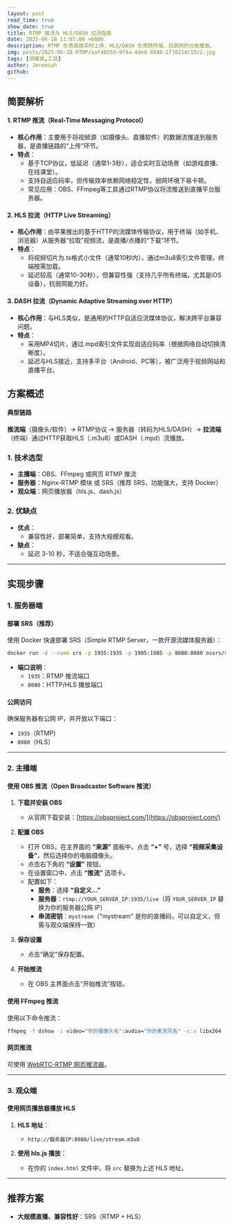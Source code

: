 ```yaml
---
layout: post
read_time: true
show_date: true
title: RTMP 推流与 HLS/DASH 拉流指南
date: 2025-06-18 11:07:00 +0800
description: RTMP 负责高效实时上传，HLS/DASH 负责跨终端、抗弱网的分发播放。
img: posts/2025-06-18-RTMP/aaf4035d-9f4a-4ded-8848-1f7021dc15c2.jpg
tags: [流媒体,工具]
author: Jeremiah
github: 
---
```


## 简要解析

#### 1. RTMP 推流（Real-Time Messaging Protocol）
- **核心作用**：主要用于将视频源（如摄像头、直播软件）的数据流推送到服务器，是直播链路的“上传”环节。
- **特点**：
  - 基于TCP协议，低延迟（通常1-3秒），适合实时互动场景（如游戏直播、在线课堂）。
  - 支持自适应码率，但传输效率依赖网络稳定性，弱网环境下易卡顿。
  - 常见应用：OBS、FFmpeg等工具通过RTMP协议将流推送到直播平台服务器。

#### 2. HLS 拉流（HTTP Live Streaming）
- **核心作用**：由苹果推出的基于HTTP的流媒体传输协议，用于终端（如手机、浏览器）从服务器“拉取”视频流，是直播/点播的“下载”环节。
- **特点**：
  - 将视频切片为.ts格式小文件（通常10秒内），通过m3u8索引文件管理，终端按需加载。
  - 延迟较高（通常10-30秒），但兼容性强（支持几乎所有终端，尤其是iOS设备），抗弱网能力好。

#### 3. DASH 拉流（Dynamic Adaptive Streaming over HTTP）
- **核心作用**：与HLS类似，是通用的HTTP自适应流媒体协议，解决跨平台兼容问题。
- **特点**：
  - 采用MP4切片，通过.mpd索引文件实现自适应码率（根据网络自动切换清晰度）。
  - 延迟与HLS接近，支持多平台（Android、PC等），被广泛用于视频网站和直播平台。



## 方案概述

#### 典型链路
**推流端**（摄像头/软件）→ RTMP协议 → 服务器（转码为HLS/DASH）→ **拉流端**（终端）通过HTTP获取HLS（.m3u8）或DASH（.mpd）流播放。

### 1. 技术选型
- **主播端**：OBS、FFmpeg 或网页 RTMP 推流
- **服务器**：Nginx-RTMP 模块 或 SRS（推荐 SRS，功能强大，支持 Docker）
- **观众端**：网页播放器（hls.js、dash.js）

### 2. 优缺点
- **优点**：
  - 兼容性好，部署简单，支持大规模观看。
- **缺点**：
  - 延迟 3-10 秒，不适合强互动场景。

---

## 实现步骤

### 1. 服务器端

#### 部署 SRS（推荐）
使用 Docker 快速部署 SRS（Simple RTMP Server，一款开源流媒体服务器）：

```bash
docker run -d --name srs -p 1935:1935 -p 1985:1985 -p 8080:8080 ossrs/srs:5
```

- **端口说明**：
  - `1935`：RTMP 推流端口
  - `8080`：HTTP/HLS 播放端口

#### 公网访问
确保服务器有公网 IP，并开放以下端口：
- `1935`（RTMP）
- `8080`（HLS）

---

### 2. 主播端

#### 使用 OBS 推流（Open Broadcaster Software 推流）

1. **下载并安装 OBS**
   - 从官网下载安装：[https://obsproject.com/](https://obsproject.com/)

2. **配置 OBS**
   - 打开 OBS，在主界面的 **“来源”** 面板中，点击 **“+”** 号，选择 **“视频采集设备”**，然后选择你的电脑摄像头。
   - 点击右下角的 **“设置”** 按钮。
   - 在设置窗口中，点击 **“推流”** 选项卡。
   - 配置如下：
     - **服务**：选择 **“自定义...”**
     - **服务器**：`rtmp://YOUR_SERVER_IP:1935/live`（将 `YOUR_SERVER_IP` 替换为你的服务器公网 IP）
     - **串流密钥**：`mystream`（"mystream" 是你的直播码，可以自定义，但需与观众端保持一致）

3. **保存设置**
   - 点击“确定”保存配置。

4. **开始推流**
   - 在 OBS 主界面点击“开始推流”按钮。

#### 使用 FFmpeg 推流

使用以下命令推流：

```bash
ffmpeg -f dshow -i video="你的摄像头名":audio="你的麦克风名" -c:v libx264 -f flv rtmp://服务器IP/live/stream
```

#### 网页推流

可使用 [WebRTC-RTMP 网页推流器](https://github.com/illuspas/rtmp-publisher)。

---

### 3. 观众端

#### 使用网页播放器播放 HLS

1. **HLS 地址**：
   - `http://服务器IP:8080/live/stream.m3u8`

2. **使用 hls.js 播放**：
   - 在你的 `index.html` 文件中，将 `src` 替换为上述 HLS 地址。

---

## 推荐方案

- **大规模直播、兼容性好**：SRS（RTMP + HLS）
